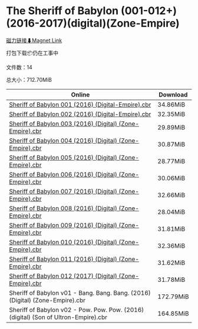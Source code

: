 # The Sheriff of Babylon (001-012+)(2016-2017)(digital)(Zone-Empire)

[磁力链接⬇Magnet Link](magnet:?xt=urn:btih:fd824a29eab23785703432ca69fc7f02388a8e3c&dn=The%20Sheriff%20of%20Babylon%20%28001-012%2B%29%282016-2017%29%28digital%29%28Zone-Empire%29)

打包下载📦仍在工事中

文件数：14

总大小：712.70MiB

Online | Download
--- | ---
[Sheriff of Babylon 001 (2016) (Digital-Empire).cbr](https://github.com/alicewish/markdown/blob/master/comic/Sheriff-of-Babylon-001-2016-Digital-Empire-cbr.md) | 34.86MiB
[Sheriff of Babylon 002 (2016) (Digital-Empire).cbr](https://github.com/alicewish/markdown/blob/master/comic/Sheriff-of-Babylon-002-2016-Digital-Empire-cbr.md) | 32.35MiB
[Sheriff of Babylon 003 (2016) (Digital) (Zone-Empire).cbr](https://github.com/alicewish/markdown/blob/master/comic/Sheriff-of-Babylon-003-2016-Digital-Zone-Empire-cbr.md) | 29.89MiB
[Sheriff of Babylon 004 (2016) (Digital) (Zone-Empire).cbr](https://github.com/alicewish/markdown/blob/master/comic/Sheriff-of-Babylon-004-2016-Digital-Zone-Empire-cbr.md) | 30.87MiB
[Sheriff of Babylon 005 (2016) (Digital) (Zone-Empire).cbr](https://github.com/alicewish/markdown/blob/master/comic/Sheriff-of-Babylon-005-2016-Digital-Zone-Empire-cbr.md) | 28.77MiB
[Sheriff of Babylon 006 (2016) (Digital) (Zone-Empire).cbr](https://github.com/alicewish/markdown/blob/master/comic/Sheriff-of-Babylon-006-2016-Digital-Zone-Empire-cbr.md) | 30.06MiB
[Sheriff of Babylon 007 (2016) (Digital) (Zone-Empire).cbr](https://github.com/alicewish/markdown/blob/master/comic/Sheriff-of-Babylon-007-2016-Digital-Zone-Empire-cbr.md) | 32.66MiB
[Sheriff of Babylon 008 (2016) (Digital) (Zone-Empire).cbr](https://github.com/alicewish/markdown/blob/master/comic/Sheriff-of-Babylon-008-2016-Digital-Zone-Empire-cbr.md) | 28.04MiB
[Sheriff of Babylon 009 (2016) (Digital) (Zone-Empire).cbr](https://github.com/alicewish/markdown/blob/master/comic/Sheriff-of-Babylon-009-2016-Digital-Zone-Empire-cbr.md) | 31.81MiB
[Sheriff of Babylon 010 (2016) (Digital) (Zone-Empire).cbr](https://github.com/alicewish/markdown/blob/master/comic/Sheriff-of-Babylon-010-2016-Digital-Zone-Empire-cbr.md) | 32.36MiB
[Sheriff of Babylon 011 (2016) (Digital) (Zone-Empire).cbr](https://github.com/alicewish/markdown/blob/master/comic/Sheriff-of-Babylon-011-2016-Digital-Zone-Empire-cbr.md) | 31.62MiB
[Sheriff of Babylon 012 (2017) (Digital) (Zone-Empire).cbr](https://github.com/alicewish/markdown/blob/master/comic/Sheriff-of-Babylon-012-2017-Digital-Zone-Empire-cbr.md) | 31.78MiB
Sheriff of Babylon v01 - Bang. Bang. Bang. (2016) (Digital) (Zone-Empire).cbr | 172.79MiB
Sheriff of Babylon v02 - Pow. Pow. Pow. (2016) (digital) (Son of Ultron-Empire).cbr | 164.85MiB